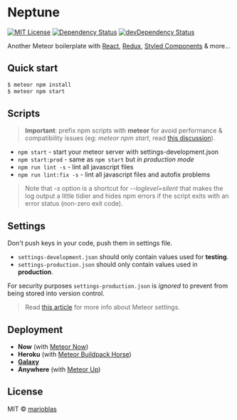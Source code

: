 # Neptune

[![MIT License](https://img.shields.io/npm/l/ghooks.svg?style=flat-square)](http://opensource.org/licenses/MIT)
[![Dependency Status](https://david-dm.org/marioblas/neptune.svg?style=flat-square)](https://david-dm.org/marioblas/neptune)
[![devDependency Status](https://david-dm.org/marioblas/neptune/dev-status.svg?style=flat-square)](https://david-dm.org/marioblas/neptune?type=dev)

Another Meteor boilerplate with [React](https://github.com/facebook/react), [Redux](https://github.com/reactjs/redux), [Styled Components](https://github.com/styled-components/styled-components) & more...

## Quick start

```sh
$ meteor npm install
$ meteor npm start
```

## Scripts

> **Important**: prefix npm scripts with **meteor** for avoid performance & compatibility issues (eg: *meteor npm start*, read [this discussion](https://github.com/meteor/meteor/issues/4314)).

- `npm start` - start your meteor server with settings-development.json
- `npm start:prod` - same as `npm start` but *in production mode*
- `npm run lint -s` - lint all javascript files
- `npm run lint:fix -s` - lint all javascript files and autofix problems

> Note that *-s* option is a shortcut for *--loglevel=silent* that makes the log output a little tidier and hides npm errors if the script exits with an error status (non-zero exit code).

## Settings

Don't push keys in your code, push them in settings file.

- `settings-development.json` should only contain values used for **testing**.
- `settings-production.json` should only contain values used in **production**.

For security purposes `settings-production.json` is *ignored* to prevent from being stored into version control.

> Read [this article](http://joshowens.me/environment-settings-and-security-with-meteor-js) for more info about Meteor settings.

## Deployment

- **Now** (with [Meteor Now](https://github.com/jkrup/meteor-now))
- **Heroku** (with [Meteor Buildpack Horse](https://github.com/AdmitHub/meteor-buildpack-horse))
- [**Galaxy**](https://www.meteor.com/hosting)
- **Anywhere** (with [Meteor Up](https://github.com/zodern/meteor-up))

## License
MIT © [marioblas](https://github.com/marioblas)
